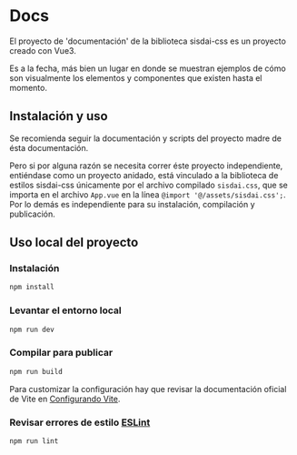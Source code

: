 # Docs

El proyecto de 'documentación' de la biblioteca sisdai-css es un proyecto creado con Vue3.

Es a la fecha, más bien un lugar en donde se muestran ejemplos de cómo son visualmente los elementos y componentes que existen hasta el momento.

## Instalación y uso

Se recomienda seguir la documentación y scripts del proyecto madre de ésta documentación. 

Pero si por alguna razón se necesita correr éste proyecto independiente, entiéndase como un proyecto anidado, está vinculado a la biblioteca de estilos sisdai-css únicamente por el archivo compilado `sisdai.css`, que se importa en el archivo `App.vue` en la línea `@import '@/assets/sisdai.css';`. Por lo demás es independiente para su instalación, compilación y publicación.

## Uso local del proyecto

### Instalación 
```sh
npm install
```

### Levantar el entorno local

```sh
npm run dev
```

### Compilar para publicar

```sh
npm run build
```

Para customizar la configuración hay que revisar la documentación oficial de Vite en [Configurando Vite](https://es.vitejs.dev/config/). 

### Revisar errores de estilo [ESLint](https://eslint.org/)

```sh
npm run lint
```
